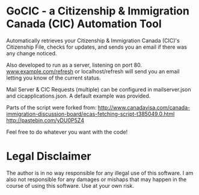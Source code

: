 # GoCIC - a Citizenship & Immigration Canada (CIC) Automation Tool
Automatically retrieves your Citizenship &amp; Immigration Canada (CIC)'s Citizenship File, checks for updates, and sends you an email if there was any change noticed. 

Also developed to run as a server, listening on port 80. www.example.com/refresh or localhost/refresh will send you an email letting you know of the current status.

Mail Server & CIC Requests (multiple) can be configured in mailserver.json and cicapplications.json. 
A default example was provided.

Parts of the script were forked from: 
http://www.canadavisa.com/canada-immigration-discussion-board/ecas-fetching-script-t385049.0.html 
http://pastebin.com/yDU0P5Z4

Feel free to do whatever you want with the code!



# Legal Disclaimer 

The author is in no way responsible for any illegal use of this software. I am also not responsible for any damages or mishaps that may happen in the course of using this software. Use at your own risk.
